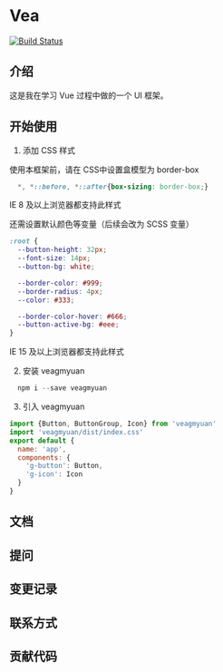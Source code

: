 # Vea

[![Build Status](https://www.travis-ci.org/gmYuan/Vea.svg?branch=master)](https://www.travis-ci.org/gmYuan/Vea)


## 介绍

这是我在学习 Vue 过程中做的一个 UI 框架。


## 开始使用

1. 添加 CSS 样式

使用本框架前，请在 CSS中设置盒模型为 border-box

```css
  *, *::before, *::after{box-sizing: border-box;}
```

IE 8 及以上浏览器都支持此样式

还需设置默认颜色等变量（后续会改为 SCSS 变量）

```css
:root {
  --button-height: 32px;
  --font-size: 14px;
  --button-bg: white;

  --border-color: #999;
  --border-radius: 4px;
  --color: #333;

  --border-color-hover: #666;
  --button-active-bg: #eee;
}
 ```

IE 15 及以上浏览器都支持此样式

2. 安装 veagmyuan

```js
  npm i --save veagmyuan
```

3. 引入 veagmyuan

```js
import {Button, ButtonGroup, Icon} from 'veagmyuan'
import 'veagmyuan/dist/index.css'
export default {
  name: 'app',
  components: {
    'g-button': Button,
    'g-icon': Icon
  }
}
```

## 文档

## 提问

## 变更记录

## 联系方式

## 贡献代码